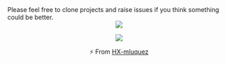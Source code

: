 <div align="center" width="50">
</div>
Please feel free to clone projects and raise issues if you think something could be better.
<div align="center">
  <img src="https://static.wikia.nocookie.net/matrix/images/f/f8/Room_101_Computers.png/revision/latest?cb=20130301014821"/>
  
  ![](./henry.svg)

⚡ From [HX-mluquez](https://github.com/HX-mluquez)
